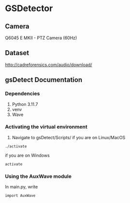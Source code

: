 # GSDetector

## Camera
Q6045 E MKII - PTZ Camera (60Hz)

## Dataset
http://cadreforensics.com/audio/download/

## gsDetect Documentation

### Dependencies
1. Python 3.11.7
2. venv
3. Wave

### Activating the virtual environment
1. Navigate to gsDetect/Scripts/
if you are on Linux/MacOS
```
./activate
```
if you are on Windows
```
activate
```
### Using the AuxWave module
In main.py, write
```
import AuxWave
```
